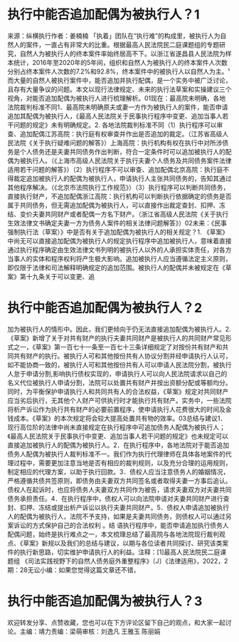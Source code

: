 # 执行中能否追加配偶为被执行人？1

来源：纵横执行作者：姜楠楠 「执着」团队在“执行难”的构成里，被执行人为自然人的案件，一直占有非常大的比重。根据最高人民法院民二庭课题组的专题研究，自然人为被执行人的终本案件率始终居高不下。以浙江省遂昌县人民法院为样本统计，2016年至2020年的5年间，组织和自然人为被执行人的终本案件人次数分别占终本案件人次数的7.2%和92.8%，终本案件中的被执行人以自然人为主。¹而大量的自然人被执行案件中，能否追加并执行配偶，是一个实务中被广泛讨论，且存有大量争议的问题。本文以现行法律规定、未来的执行法草案和实操建议三个视角，对能否追加配偶为被执行人进行梳理解析。01现在：最高院未明确，各地法院裁判标准不同1．最高院未明确原夫或妻一方作为被执行人的案件，能否申请追加其配偶为被执行人，《最高人民法院关于民事执行程序中变更、追加当事人若干问题的规定》未有明确规定。2. 各地法院裁判标准不同（1）执行程序可以审查、追加配偶江苏高院：执行庭有权审查并作出是否追加的裁定。（江苏省高级人民法院《关于执行疑难问题的解答》）上海高院：执行机构有权在执行中对所涉债务是个人债务还是夫妻共同债务作出判断，符合一定条件时可以追加被执行人的配偶为被执行人。（《上海市高级人民法院关于执行夫妻个人债务及共同债务案件法律适用若干问题的解答》）（2）执行程序不可以审查、追加配偶北京高院：执行庭不得裁定追加被执行人的配偶为被执行人，申请执行人主张共同债务的，告知其通过其他程序解决。（《北京市法院执行工作规范》）（3）执行程序可以判断共同债务，直接执行财产，不追加配偶浙江高院：执行机构可以判断执行依据确定的债务是否属于共同债务，但无需追加配偶为被执行人，可以直接作出裁定查封、扣押、冻结、变价夫妻共同财产或者配偶一方名下财产。（浙江省高级人民法院《关于执行生效法律文书确定夫妻一方为债务人案件的相关法律问题解答》）02未来：《民事强制执行法（草案）》中是否有关于追加配偶为被执行人的相关规定？1. 《草案》中尚无可以直接追加配偶为被执行人的规定执行程序中追加被执行人，意味着直接通过执行程序确定由生效法律文书列明的被执行人以外的人承担实体责任，对各方当事人的实体和程序权利将产生极大影响。追加被执行人应当遵循法定主义原则，即仅限于法律和司法解释明确规定的追加范围。被执行人的配偶并未被规定在《草案》第十九条关于可以变更、追

# 执行中能否追加配偶为被执行人？2

加为被执行人的情形中。因此，我们更倾向于仍无法直接追加配偶为被执行人。2.《草案》新增了关于对共有财产的执行夫妻共同财产是被执行人的共同财产常见形式之一，《草案》第一百七十一条至一百七十三条详细规定了对按份共有财产和共同共有财产的执行。被执行人可和其他按份共有人协议分割并经申请执行人认可，如不能协商一致的，被执行人可和其他按份共有人可以申请人民法院分割，被执行人怠于申请分割,影响执行债权实现的，申请执行人可以向人民法院请求以自己的名义代位被执行人申请分割，法院可以处置共有财产并按出资额分配或等额均分。同时，为平衡保护申请执行人和共同共有人的合法权益，《草案》规定对共同财产应当劣后执行，无其他个人财产可供执行时才能执行共有财产。实务中，一些法院将析产诉讼作为执行共有财产的必要前置程序，使申请执行人花费很大的时间及金钱成本。《草案》的本次规定将会较大提高处置共有物的效率。03总结与建议1．现行高位阶的法律中尚未直接规定在执行程序中可追加债务人配偶为被执行人；《最高人民法院关于民事执行中变更、追加当事人若干问题的规定》也未规定可以直接追加被执行人的配偶为被执行人。2．在执行程序中，各地法院对于能否追加债务人配偶为被执行人裁判标准不一。我们作为执行代理律师在具体各地案件的代理过程中，需要更加注意当地是否有相应的裁判规则，以及充分合理的运用规则，制定相应的代理方案，以助于执行回款。3．债权人应当注意债务人的婚姻情况，严格遵循共债共签原则，即债务由夫妻双方共同签名或者取得夫妻一方事后追认。债权人在起诉时，也应将债务人夫妻双方共同作为被告，请求夫妻双方对夫妻共同债务承担责任。4．在执行程序中，债权人可以向法院申请对夫妻共同财产进行查封、扣押、冻结或提出析产诉讼以执行夫妻共同财产。5．债权人申请追加被执行人的配偶为被执行人，法院不予支持，如果是夫妻共同债务，则债权人可以通过另案诉讼的方式保护自己的合法权利 。结 语执行程序中，能否申请追加执行债务人配偶问题，始终是执行难点之一，本文梳理总结了最高院与各地法院现行裁判观点、《草案》新规以及我们的总结与建议，以期与各位读者共同探讨、研究该类案件的执行新思路，切实维护申请执行人的利益。注释：[1]最高人民法院民二庭课题组 《司法实践视野下的自然人债务庭外重整程序》〔J〕《法律适用》，2022，2期：28无讼小编：如果您觉得这篇文章还不错，

# 执行中能否追加配偶为被执行人？3

欢迎转发分享、点赞收藏，您也可以在下方评论区留下自己的观点，和大家一起讨论。主编：靖力责编：梁萌审核：刘逸凡 王雅玉 陈丽娟

